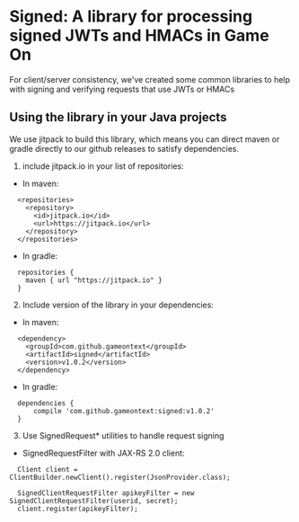 # Signed: A library for processing signed JWTs and HMACs in Game On

For client/server consistency, we've created some common libraries to help with
signing and verifying requests that use JWTs or HMACs

## Using the library in your Java projects

We use jitpack to build this library, which means you can direct maven or gradle directly to our github releases to satisfy dependencies.

1. include jitpack.io in your list of repositories:
  * In maven:
  ```
    <repositories>
      <repository>
        <id>jitpack.io</id>
        <url>https://jitpack.io</url>
      </repository>
    </repositories>
  ```
  * In gradle:
  ```
    repositories {
      maven { url "https://jitpack.io" }
    }
  ```
2. Include version of the library in your dependencies:
  * In maven:
  ```
    <dependency>
      <groupId>com.github.gameontext</groupId>
      <artifactId>signed</artifactId>
      <version>v1.0.2</version>
    </dependency>
  ```
  * In gradle:
  ```
    dependencies {
	    compile 'com.github.gameontext:signed:v1.0.2'
    }
  ```
3. Use SignedRequest* utilities to handle request signing
  * SignedRequestFilter with JAX-RS 2.0 client:
  ```
    Client client = ClientBuilder.newClient().register(JsonProvider.class);

    SignedClientRequestFilter apikeyFilter = new SignedClientRequestFilter(userid, secret);
    client.register(apikeyFilter);
  ```
